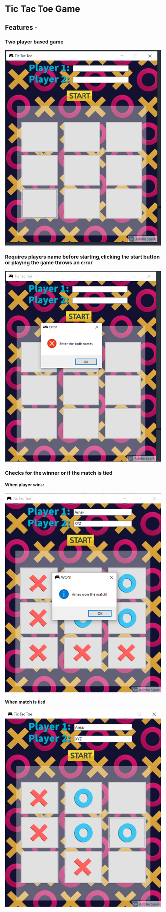 # Tic Tac Toe Game
## Features -

### Two player based game  
![](/imagesDesc/1.PNG)

### Requires players name before starting,clicking the start button or playing the game throws an error
![](/imagesDesc/no_name_error.PNG)

### Checks for the winner or if the match is tied
#### When player wins:
![](/imagesDesc/5.png)

#### When match is tied
![](/imagesDesc/4.png)

